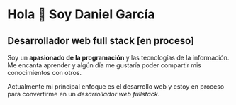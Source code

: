 # Hola 👋 Soy Daniel García
## Desarrollador web full stack [en proceso]

Soy un **apasionado de la programación** y las tecnologías de la información. Me encanta aprender y algún día me gustaría poder compartir mis conocimientos con otros.

Actualmente mi principal enfoque es el desarrollo web y estoy en proceso para convertirme en un *desarrollador web fullstack*.
<!--
El siguiente código crea un comando (mostused) que ejecuta el conjunto de instrucciones que se encuentra entre comillas simples, lo cuál devuelve la lista de los comandos que más he utilizado en la terminal:  
`alias mostused='history | awk '\'' {print $2}'\'' | sort | uniq -c | sort -nr | head -n 10'`  

El resultado de ejecutar el nuevo comando `mostused` fue el siguiente:

| Comando  | Descripción                       |
|----------|-----------------------------------|
| clear    | Limpia la pantalla                |
| cls      | Alias de cls                      |
| ls       | Lista el contenido de una carpeta |
| git      | CVS Git                           |
| cd       | Cambiar de directorio             |

Estos son mis alias más utilizados por el momento:
```bash
  mostused='history | awk '\'' {print $2}'\'' | sort | uniq -c | sort -nr | head -n 10'
  cls='clear
```
-->
<!--
**danhiel98/danhiel98** is a ✨ _special_ ✨ repository because its `README.md` (this file) appears on your GitHub profile.

Here are some ideas to get you started:

- 🔭 I’m currently working on ...
- 🌱 I’m currently learning ...
- 👯 I’m looking to collaborate on ...
- 🤔 I’m looking for help with ...
- 💬 Ask me about ...
- 📫 How to reach me: ...
- 😄 Pronouns: ...
- ⚡ Fun fact: ...
-->
